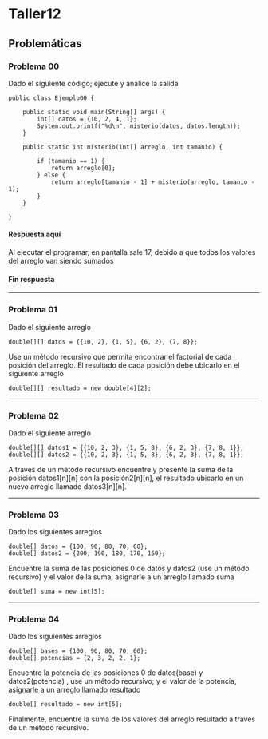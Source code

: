 # Taller12

## Problemáticas
### Problema 00
Dado el siguiente código; ejecute y analice la salida
```
public class Ejemplo00 {

    public static void main(String[] args) {
        int[] datos = {10, 2, 4, 1};
        System.out.printf("%d\n", misterio(datos, datos.length));
    }

    public static int misterio(int[] arreglo, int tamanio) {

        if (tamanio == 1) {
            return arreglo[0];
        } else {
            return arreglo[tamanio - 1] + misterio(arreglo, tamanio - 1);
        }
    }

}
```
#### Respuesta aquí
Al ejecutar el programar, en pantalla sale 17, debido a que todos los valores del arreglo van siendo sumados

#### Fin respuesta

***

### Problema 01
Dado el siguiente arreglo
```
double[][] datos = {{10, 2}, {1, 5}, {6, 2}, {7, 8}};
```

Use un método recursivo que permita encontrar el factorial de cada posición del arreglo. El resultado de cada posición debe ubicarlo en el siguiente arreglo

```
double[][] resultado = new double[4][2];
```
***

### Problema 02
Dado el siguiente arreglo
```
double[][] datos1 = {{10, 2, 3}, {1, 5, 8}, {6, 2, 3}, {7, 8, 1}};
double[][] datos2 = {{10, 2, 3}, {1, 5, 8}, {6, 2, 3}, {7, 8, 1}};
```
A través de un método recursivo encuentre y presente la suma de la posición datos1[n][n] con la posición2[n][n], el resultado ubicarlo en un nuevo arreglo llamado datos3[n][n].
***

### Problema 03
Dado los siguientes arreglos
```
double[] datos = {100, 90, 80, 70, 60};
double[] datos2 = {200, 190, 180, 170, 160};
```

Encuentre la suma de las posiciones 0 de datos y datos2 (use un método recursivo) y el valor de la suma, asignarle a un arreglo llamado suma

```
double[] suma = new int[5];

```
***

### Problema 04

Dado los siguientes arreglos
```
double[] bases = {100, 90, 80, 70, 60};
double[] potencias = {2, 3, 2, 2, 1};
```

Encuentre la potencia de las posiciones 0 de datos(base) y datos2(potencia) , use un método recursivo; y el valor de la potencia, asignarle a un arreglo llamado resultado

```
double[] resultado = new int[5];
```

Finalmente, encuentre la suma de los valores del arreglo resultado a través de un método recursivo.


